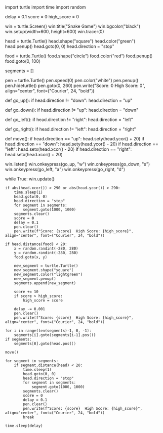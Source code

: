 import turtle
import time
import random

delay = 0.1
score = 0
high_score = 0

win = turtle.Screen()
win.title("Snake Game")
win.bgcolor("black")
win.setup(width=600, height=600)
win.tracer(0)

head = turtle.Turtle()
head.shape("square")
head.color("green")
head.penup()
head.goto(0, 0)
head.direction = "stop"

food = turtle.Turtle()
food.shape("circle")
food.color("red")
food.penup()
food.goto(0, 100)

segments = []

pen = turtle.Turtle()
pen.speed(0)
pen.color("white")
pen.penup()
pen.hideturtle()
pen.goto(0, 260)
pen.write("Score: 0  High Score: 0", align="center", font=("Courier", 24, "bold"))

def go_up():
    if head.direction != "down":
        head.direction = "up"

def go_down():
    if head.direction != "up":
        head.direction = "down"

def go_left():
    if head.direction != "right":
        head.direction = "left"

def go_right():
    if head.direction != "left":
        head.direction = "right"

def move():
    if head.direction == "up":
        head.sety(head.ycor() + 20)
    if head.direction == "down":
        head.sety(head.ycor() - 20)
    if head.direction == "left":
        head.setx(head.xcor() - 20)
    if head.direction == "right":
        head.setx(head.xcor() + 20)

win.listen()
win.onkeypress(go_up, "w")
win.onkeypress(go_down, "s")
win.onkeypress(go_left, "a")
win.onkeypress(go_right, "d")

while True:
    win.update()

    if abs(head.xcor()) > 290 or abs(head.ycor()) > 290:
        time.sleep(1)
        head.goto(0, 0)
        head.direction = "stop"
        for segment in segments:
            segment.goto(1000, 1000)
        segments.clear()
        score = 0
        delay = 0.1
        pen.clear()
        pen.write(f"Score: {score}  High Score: {high_score}", align="center", font=("Courier", 24, "bold"))

    if head.distance(food) < 20:
        x = random.randint(-280, 280)
        y = random.randint(-280, 280)
        food.goto(x, y)

        new_segment = turtle.Turtle()
        new_segment.shape("square")
        new_segment.color("lightgreen")
        new_segment.penup()
        segments.append(new_segment)

        score += 10
        if score > high_score:
            high_score = score

        delay -= 0.001
        pen.clear()
        pen.write(f"Score: {score}  High Score: {high_score}", align="center", font=("Courier", 24, "bold"))

    for i in range(len(segments)-1, 0, -1):
        segments[i].goto(segments[i-1].pos())
    if segments:
        segments[0].goto(head.pos())

    move()

    for segment in segments:
        if segment.distance(head) < 20:
            time.sleep(1)
            head.goto(0, 0)
            head.direction = "stop"
            for segment in segments:
                segment.goto(1000, 1000)
            segments.clear()
            score = 0
            delay = 0.1
            pen.clear()
            pen.write(f"Score: {score}  High Score: {high_score}", align="center", font=("Courier", 24, "bold"))
            break

    time.sleep(delay)

